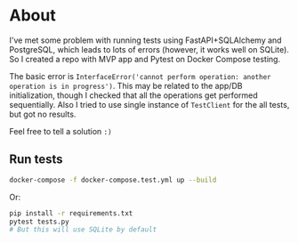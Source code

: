 # About

I've met some problem with running tests using FastAPI+SQLAlchemy and PostgreSQL,
which leads to lots of errors (however, it works well on SQLite).
So I created a repo with MVP app and Pytest on Docker Compose testing.

The basic error is `InterfaceError('cannot perform operation: another operation is in progress')`.
This may be related to the app/DB initialization, though I checked that all the operations
get performed sequentially.
Also I tried to use single instance of `TestClient` for the all tests, but got no results.

Feel free to tell a solution `:)`

## Run tests

```bash
docker-compose -f docker-compose.test.yml up --build
```

Or:

```bash
pip install -r requirements.txt
pytest tests.py
# But this will use SQLite by default 
```
